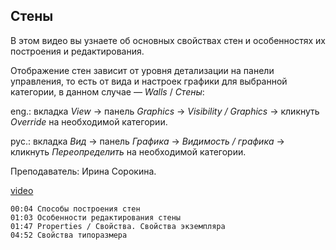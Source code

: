 ## Стены

В этом видео вы узнаете об основных свойствах стен и особенностях их построения и редактирования.

Отображение стен зависит от уровня детализации на панели управления, то есть от вида и настроек графики для выбранной категории, в данном случае — _Walls_ / _Стены_:

eng.: вкладка _View_ → панель _Graphics_ → _Visibility / Graphics_ → кликнуть _Override_ на необходимой категории.

рус.: вкладка _Вид_ → панель _Графика_ → _Видимость / графика_ → кликнуть _Переопределить_ на необходимой категории.

Преподаватель: Ирина Сорокина.

[video](https://player.softculture.cc/embed/online/RVT/RVT_42.17.02_L3-1_Theory_Wall)

```chapters
00:04 Способы построения стен
01:03 Особенности редактирования стены
01:47 Properties / Свойства. Свойства экземпляра
04:52 Свойства типоразмера
```
